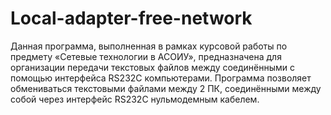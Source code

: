 # Local-adapter-free-network
Данная программа, выполненная в рамках курсовой работы по предмету «Сетевые технологии в АСОИУ», предназначена для организации передачи текстовых файлов между соединёнными с помощью интерфейса RS232C компьютерами. Программа позволяет обмениваться текстовыми файлами между 2 ПК, соединёнными между собой через интерфейс RS232C нульмодемным кабелем.
